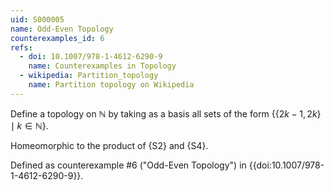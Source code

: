 ```yaml
---
uid: S000005
name: Odd-Even Topology
counterexamples_id: 6
refs:
  - doi: 10.1007/978-1-4612-6290-9 
    name: Counterexamples in Topology
  - wikipedia: Partition_topology
    name: Partition topology on Wikipedia
---
```

Define a topology on $\mathbb{N}$ by taking as a basis all sets of the form $\{\{2k-1,2k\}\mid k \in \mathbb{N}\}$.

Homeomorphic to the product of {S2} and {S4}.

Defined as counterexample #6 ("Odd-Even Topology")
in {{doi:10.1007/978-1-4612-6290-9}}.

<!-- [[Proof of Topology]]
Let $X=\{\{2k-1, 2k\} | k \in \mathbb{N}\}$. Also, let $\tau = \{$Collection of all subsets, $B$, of $X\}$. Finally, let $\mathcal{B} = \{$collection of all $B\}$ Now, for any $k \in \mathbb{N}$, $\{2k-1, 2k\} \in X$. Since $B \subseteq X$, we know that for any $\{2k-1, 2k\}$ chosen, it is in an arbitrary $B$, that it is in at least one $B$. Without loss of generality, let $\{2k-1, 2k\}$ be in $B_1$ and $B_2$. Let $B_1 \cap B_2 = \{2k-1, 2k\}$. Again, without the loss of generality, let there be a $B_3$ such that $\{2k-1, 2k\} \in B_3$. This means that $B_3 \subset B_1 \cap B_2$, which is vacuously true. -->
